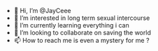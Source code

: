 - 👋 Hi, I’m @JayCeee
- 👀 I’m interested in long term sexual intercourse
- 🌱 I’m currently learning everything i can
- 💞️ I’m looking to collaborate on saving the world
- 📫 How to reach me is even a mystery for me ?

<!---
JayCeee/JayCeee is a ✨ special ✨ repository because its `README.md` (this file) appears on your GitHub profile.
You can click the Preview link to take a look at your changes.
--->
